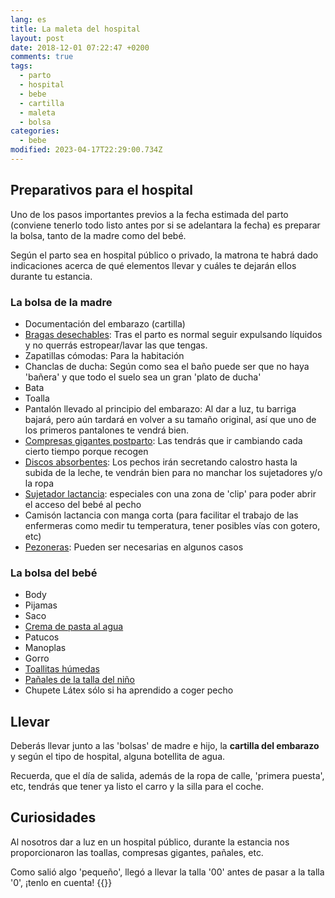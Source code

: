 ```yaml
---
lang: es
title: La maleta del hospital
layout: post
date: 2018-12-01 07:22:47 +0200
comments: true
tags:
  - parto
  - hospital
  - bebe
  - cartilla
  - maleta
  - bolsa
categories:
  - bebe
modified: 2023-04-17T22:29:00.734Z
---
```


## Preparativos para el hospital

Uno de los pasos importantes previos a la fecha estimada del parto (conviene tenerlo todo listo antes por si se adelantara la fecha) es preparar la bolsa, tanto de la madre como del bebé.

Según el parto sea en hospital público o privado, la matrona te habrá dado indicaciones acerca de qué elementos llevar y cuáles te dejarán ellos durante tu estancia.

### La bolsa de la madre

- Documentación del embarazo (cartilla)
- [Bragas desechables](https://www.amazon.es/dp/B0971DG6HC?tag=redken-21): Tras el parto es normal seguir expulsando líquidos y no querrás estropear/lavar las que tengas.
- Zapatillas cómodas: Para la habitación
- Chanclas de ducha: Según como sea el baño puede ser que no haya 'bañera' y que todo el suelo sea un gran 'plato de ducha'
- Bata
- Toalla
- Pantalón llevado al principio del embarazo: Al dar a luz, tu barriga bajará, pero aún tardará en volver a su tamaño original, así que uno de los primeros pantalones te vendrá bien.
- [Compresas gigantes postparto](https://www.amazon.es/dp/B06W56C333?tag=redken-21): Las tendrás que ir cambiando cada cierto tiempo porque recogen
- [Discos absorbentes](https://www.amazon.es/dp/B07Q7557DY?tag=redken-21): Los pechos irán secretando calostro hasta la subida de la leche, te vendrán bien para no manchar los sujetadores y/o la ropa
- [Sujetador lactancia](https://www.amazon.es/dp/B08JYP5TCH?tag=redken-21): especiales con una zona de 'clip' para poder abrir el acceso del bebé al pecho
- Camisón lactancia con manga corta (para facilitar el trabajo de las enfermeras como medir tu temperatura, tener posibles vías con gotero, etc)
- [Pezoneras](https://www.amazon.es/dp/B001A57OQM?tag=redken-21): Pueden ser necesarias en algunos casos

### La bolsa del bebé

- Body
- Pijamas
- Saco
- [Crema de pasta al agua](https://www.amazon.es/dp/B00GY259E0?tag=redken-21)
- Patucos
- Manoplas
- Gorro
- [Toallitas húmedas](https://www.amazon.es/dp/B00AA8T0LC?tag=redken-21)
- [Pañales de la talla del niño](https://www.amazon.es/dp/B01M0FSICR?tag=redken-21)
- Chupete Látex sólo si ha aprendido a coger pecho

## Llevar

Deberás llevar junto a las 'bolsas' de madre e hijo, la **cartilla del embarazo** y según el tipo de hospital, alguna botellita de agua.

Recuerda, que el día de salida, además de la ropa de calle, 'primera puesta', etc, tendrás que tener ya listo el carro y la silla para el coche.

## Curiosidades

Al nosotros dar a luz en un hospital público, durante la estancia nos proporcionaron las toallas, compresas gigantes, pañales, etc.

Como salió algo 'pequeño', llegó a llevar la talla '00' antes de pasar a la talla '0', ¡tenlo en cuenta!
{{<disfruta>}}
